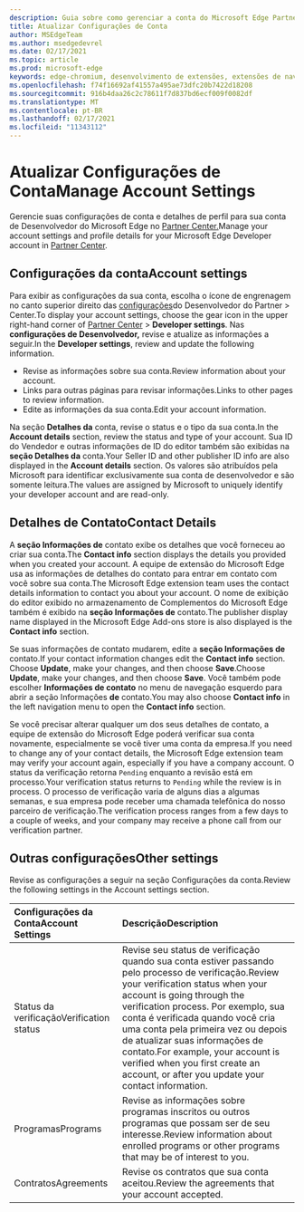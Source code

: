 ```yaml
---
description: Guia sobre como gerenciar a conta do Microsoft Edge Partner Center
title: Atualizar Configurações de Conta
author: MSEdgeTeam
ms.author: msedgedevrel
ms.date: 02/17/2021
ms.topic: article
ms.prod: microsoft-edge
keywords: edge-chromium, desenvolvimento de extensões, extensões de navegador, complementos, partner center, desenvolvedor
ms.openlocfilehash: f74f16692af41557a495ae73dfc20b7422d18208
ms.sourcegitcommit: 916b4daa26c2c78611f7d837bd6ecf009f0082df
ms.translationtype: MT
ms.contentlocale: pt-BR
ms.lasthandoff: 02/17/2021
ms.locfileid: "11343112"
---
```

# <span data-ttu-id="29cef-104">Atualizar Configurações de Conta</span><span class="sxs-lookup"><span data-stu-id="29cef-104">Manage Account Settings</span></span>  

<span data-ttu-id="29cef-105">Gerencie suas configurações de conta e detalhes de perfil para sua conta de Desenvolvedor do Microsoft Edge no [Partner Center.][MicrosoftPartnerCenter]</span><span class="sxs-lookup"><span data-stu-id="29cef-105">Manage your account settings and profile details for your Microsoft Edge Developer account in [Partner Center][MicrosoftPartnerCenter].</span></span>  

## <span data-ttu-id="29cef-106">Configurações da conta</span><span class="sxs-lookup"><span data-stu-id="29cef-106">Account settings</span></span>  

<span data-ttu-id="29cef-107">Para exibir as configurações da sua conta, escolha o ícone de engrenagem no canto superior direito das [configurações][MicrosoftPartnerCenter]do Desenvolvedor do Partner  >   Center.</span><span class="sxs-lookup"><span data-stu-id="29cef-107">To display your account settings, choose the gear icon in the upper right-hand corner of [Partner Center][MicrosoftPartnerCenter] > **Developer settings**.</span></span>  <span data-ttu-id="29cef-108">Nas **configurações de Desenvolvedor,** revise e atualize as informações a seguir.</span><span class="sxs-lookup"><span data-stu-id="29cef-108">In the **Developer settings**, review and update the following information.</span></span>  

*   <span data-ttu-id="29cef-109">Revise as informações sobre sua conta.</span><span class="sxs-lookup"><span data-stu-id="29cef-109">Review information about your account.</span></span>  
*   <span data-ttu-id="29cef-110">Links para outras páginas para revisar informações.</span><span class="sxs-lookup"><span data-stu-id="29cef-110">Links to other pages to review information.</span></span>  
*   <span data-ttu-id="29cef-111">Edite as informações da sua conta.</span><span class="sxs-lookup"><span data-stu-id="29cef-111">Edit your account information.</span></span>  
    
<span data-ttu-id="29cef-112">Na seção **Detalhes da** conta, revise o status e o tipo da sua conta.</span><span class="sxs-lookup"><span data-stu-id="29cef-112">In the **Account details** section, review the status and type of your account.</span></span>  <span data-ttu-id="29cef-113">Sua ID do Vendedor e outras informações de ID do editor também são exibidas na **seção Detalhes da** conta.</span><span class="sxs-lookup"><span data-stu-id="29cef-113">Your Seller ID and other publisher ID info are also displayed in the **Account details** section.</span></span>  <span data-ttu-id="29cef-114">Os valores são atribuídos pela Microsoft para identificar exclusivamente sua conta de desenvolvedor e são somente leitura.</span><span class="sxs-lookup"><span data-stu-id="29cef-114">The values are assigned by Microsoft to uniquely identify your developer account and are read-only.</span></span>  

## <span data-ttu-id="29cef-115">Detalhes de Contato</span><span class="sxs-lookup"><span data-stu-id="29cef-115">Contact Details</span></span>  

<span data-ttu-id="29cef-116">A **seção Informações de** contato exibe os detalhes que você forneceu ao criar sua conta.</span><span class="sxs-lookup"><span data-stu-id="29cef-116">The **Contact info** section displays the details you provided when you created your account.</span></span>  <span data-ttu-id="29cef-117">A equipe de extensão do Microsoft Edge usa as informações de detalhes do contato para entrar em contato com você sobre sua conta.</span><span class="sxs-lookup"><span data-stu-id="29cef-117">The Microsoft Edge extension team uses the contact details information to contact you about your account.</span></span>  <span data-ttu-id="29cef-118">O nome de exibição do editor exibido no armazenamento de Complementos do Microsoft Edge também é exibido na **seção Informações de** contato.</span><span class="sxs-lookup"><span data-stu-id="29cef-118">The publisher display name displayed in the Microsoft Edge Add-ons store is also displayed is the **Contact info** section.</span></span>  
  
<span data-ttu-id="29cef-119">Se suas informações de contato mudarem, edite a **seção Informações de** contato.</span><span class="sxs-lookup"><span data-stu-id="29cef-119">If your contact information changes edit the **Contact info** section.</span></span>  <span data-ttu-id="29cef-120">Choose **Update**, make your changes, and then choose **Save**.</span><span class="sxs-lookup"><span data-stu-id="29cef-120">Choose **Update**, make your changes, and then choose **Save**.</span></span>  <span data-ttu-id="29cef-121">Você também pode escolher **Informações de contato** no menu de navegação esquerdo para abrir a seção Informações **de** contato.</span><span class="sxs-lookup"><span data-stu-id="29cef-121">You may also choose **Contact info** in the left navigation menu to open the **Contact info** section.</span></span>  

<span data-ttu-id="29cef-122">Se você precisar alterar qualquer um dos seus detalhes de contato, a equipe de extensão do Microsoft Edge poderá verificar sua conta novamente, especialmente se você tiver uma conta da empresa.</span><span class="sxs-lookup"><span data-stu-id="29cef-122">If you need to change any of your contact details, the Microsoft Edge extension team may verify your account again, especially if you have a company account.</span></span>  <span data-ttu-id="29cef-123">O status da verificação retorna `Pending` enquanto a revisão está em processo.</span><span class="sxs-lookup"><span data-stu-id="29cef-123">Your verification status returns to `Pending` while the review is in process.</span></span>  <span data-ttu-id="29cef-124">O processo de verificação varia de alguns dias a algumas semanas, e sua empresa pode receber uma chamada telefônica do nosso parceiro de verificação.</span><span class="sxs-lookup"><span data-stu-id="29cef-124">The verification process ranges from a few days to a couple of weeks, and your company may receive a phone call from our verification partner.</span></span>  

## <span data-ttu-id="29cef-125">Outras configurações</span><span class="sxs-lookup"><span data-stu-id="29cef-125">Other settings</span></span>  

<span data-ttu-id="29cef-126">Revise as configurações a seguir na seção Configurações da conta.</span><span class="sxs-lookup"><span data-stu-id="29cef-126">Review the following settings in the Account settings section.</span></span>  

| <span data-ttu-id="29cef-127">Configurações da Conta</span><span class="sxs-lookup"><span data-stu-id="29cef-127">Account Settings</span></span> | <span data-ttu-id="29cef-128">Descrição</span><span class="sxs-lookup"><span data-stu-id="29cef-128">Description</span></span> |  
|:--- |:--- |  
| <span data-ttu-id="29cef-129">Status da verificação</span><span class="sxs-lookup"><span data-stu-id="29cef-129">Verification status</span></span> | <span data-ttu-id="29cef-130">Revise seu status de verificação quando sua conta estiver passando pelo processo de verificação.</span><span class="sxs-lookup"><span data-stu-id="29cef-130">Review your verification status when your account is going through the verification process.</span></span>  <span data-ttu-id="29cef-131">Por exemplo, sua conta é verificada quando você cria uma conta pela primeira vez ou depois de atualizar suas informações de contato.</span><span class="sxs-lookup"><span data-stu-id="29cef-131">For example, your account is verified when you first create an account, or after you update your contact information.</span></span>  |  
| <span data-ttu-id="29cef-132">Programas</span><span class="sxs-lookup"><span data-stu-id="29cef-132">Programs</span></span> | <span data-ttu-id="29cef-133">Revise as informações sobre programas inscritos ou outros programas que possam ser de seu interesse.</span><span class="sxs-lookup"><span data-stu-id="29cef-133">Review information about enrolled programs or other programs that may be of interest to you.</span></span>  
| <span data-ttu-id="29cef-134">Contratos</span><span class="sxs-lookup"><span data-stu-id="29cef-134">Agreements</span></span> | <span data-ttu-id="29cef-135">Revise os contratos que sua conta aceitou.</span><span class="sxs-lookup"><span data-stu-id="29cef-135">Review the agreements that your account accepted.</span></span>  |  

<!-- links -->  

[MicrosoftPartnerCenter]: https://partner.microsoft.com/dashboard/microsoftedge/public/login?ref=dd "Partner Center"  
